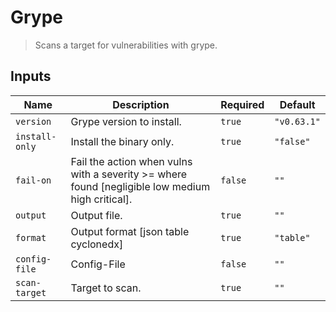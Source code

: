 
# Grype

> Scans a target for vulnerabilities with grype.


## Inputs

| Name | Description | Required | Default |
| --- | --- | --- | --- |
| `version` | Grype version to install. | `true` | `"v0.63.1"` |
| `install-only` | Install the binary only. | `true` | `"false"` |
| `fail-on` | Fail the action when vulns with a severity >= where found [negligible low medium high critical]. | `false` | `""` |
| `output` | Output file. | `true` | `""` |
| `format` | Output format [json table cyclonedx] | `true` | `"table"` |
| `config-file` | Config-File | `false` | `""` |
| `scan-target` | Target to scan. | `true` | `""` |

